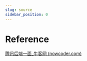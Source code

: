 ```yaml
---
slug: source
sidebar_position: 0
---
```


# Reference

<!--truncate-->

[腾讯后端一面_牛客网 (nowcoder.com)](https://www.nowcoder.com/discuss/536925650649673728?sourceSSR=search)